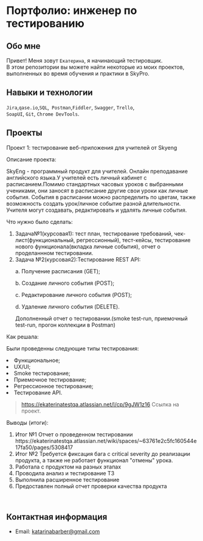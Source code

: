 # Портфолио: инженер по тестированию

## Обо мне 

Привет! Меня зовут ``Екатерина``, я начинающий тестировщик. <br>
В этом репозитории вы можете найти некоторые из моих проектов, выполненных во время обучения и практики в SkyPro.
<br>

## Навыки и технологии
``Jira``,``qase.io``,``SQL``,`` Postman``,``Fiddler``, ``Swagger``, ``Trello``, <br>
``SoapUI``, ``Git``, ``Chrome DevTools``.




## Проекты

<p> Проект 1: тестирование веб-приложения для учителей от Skyeng</p>
<p>Описание проекта:<p>
 <p>SkyEng - программный продукт для учителей. Онлайн преподавание английского языка.У учителей есть личный кабинет с расписанием.Помимо стандартных часовых уроков с выбранными учениками, они заносят в расписание другие свои уроки как личные события. События в расписании можно распределить по цветам, также возможность создать урок/личное событие разной длительности. Учителя могут создавать, редактировать и удалять личные события.<p> 
<p>Что нужно было сделать:<p>
<ol>
  <li>Задача№1(курсовая1): тест план, тестирование требований, чек-лист(функциональный, регрессионный), тест-кейсы, тестирование нового функционала(вкладка личные события), отчет о проделаннном тестировании.</li>
  
  <li>Задача №2(курсовая2):Тестирование REST API:</li>
  <p></p>
   <p> a. Получение расписания (GET);</p>
   <p>b. Создание личного события (POST);</p>
    <p>c. Редактирование личного события (POST);</p>
      <p>d. Удаление личного события (DELETE).</p>
     <p> Дополненный отчет о тестировании.(smoke test-run, приемочный test-run, прогон коллекции в Postman)</p>
</ol> 

<p>Как решала:</p>
 <p>Были проведенны следующие типы тестирования:</p>
<li> Функциональное;</li>
<li> UX/UI;</li>
<li> Smoke тестирование;</li>
<li> Приемочное тестирование;</li>
<li> Регрессионное тестирование;</li>
<li> Тестирование API.</li>
</ol>


> <a> https://ekaterinatestqa.atlassian.net/l/cp/9gJW1z16 Ссылка на проект.</a>
  

 
 <p>Выводы (итоги):<p>
<ol>
  <li>Итог №1 Отчет о проведенном тестировании https://ekaterinatestqa.atlassian.net/wiki/spaces/~63761e2c5fc160544e17fa50/pages/5308417 </li>
  <li>Итог №2 Требуется фиксация бага с critical severity до реализации продукта, а также не работает функционал "отмены" урока.</li>
  <li>Работала с продуктом на разных этапах</li>
  <li>Проводила анализ и тестирование ТЗ</li>
  <li>Выполнила расширенное тестирование</li>
  <li>Предоставлен полный отчет проверки качества продукта</li>
</ol>


<br> 






## Контактная информация
- Email: katarinabarber@gmail.com

